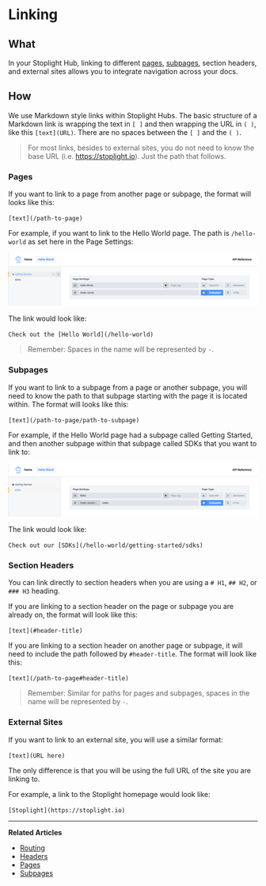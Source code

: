 # Linking 

## What 
In your Stoplight Hub, linking to different [pages](documentation/getting-started/pages), [subpages](documentation/getting-started/subpages), section headers, and external sites allows you to integrate navigation across your docs.  

## How 

We use Markdown style links within Stoplight Hubs. The basic structure of a Markdown link is wrapping the text in `[ ]` and then wrapping the URL in `( )`, like this `[text](URL)`. There are no spaces between the `[ ]` and the `( )`.

> For most links, besides to external sites, you do not need to know the base URL (i.e. https://stoplight.io). Just the path that follows. 

### Pages

If you want to link to a page from another page or subpage, the format will looks like this: 

`[text](/path-to-page)`

For example, if you want to link to the Hello World page. The path is `/hello-world` as set here in the Page Settings: 

![Linking page](https://github.com/stoplightio/docs/blob/develop/assets/images/linking-page.png?raw=true)

The link would look like:

`Check out the [Hello World](/hello-world)`

> Remember: Spaces in the name will be represented by `-`. 

### Subpages 

If you want to link to a subpage from a page or another subpage, you will need to know the path to that subpage starting with the page it is located within. The format will looks like this:

`[text](/path-to-page/path-to-subpage)`

For example, if the Hello World page had a subpage called Getting Started, and then another subpage within that subpage called SDKs that you want to link to: 

![Linking subpage](https://github.com/stoplightio/docs/blob/develop/assets/images/linking-subpage.png?raw=true)

The link would look like:

`Check out our [SDKs](/hello-world/getting-started/sdks)`

### Section Headers

You can link directly to section headers when you are using a `# H1`, `## H2`, or `### H3` heading.

If you are linking to a section header on the page or subpage you are already on, the format will look like this: 

`[text](#header-title)`

If you are linking to a section header on another page or subpage, it will need to include the path followed by `#header-title`. The format will look like this: 

`[text](/path-to-page#header-title)`

> Remember: Similar for paths for pages and subpages, spaces in the name will be represented by `-`. 

### External Sites

If you want to link to an external site, you will use a similar format:

`[text](URL here)`

The only difference is that you will be using the full URL of the site you are linking to. 

For example, a link to the Stoplight homepage would look like: 

`[Stoplight](https://stoplight.io)`

---
**Related Articles**
- [Routing](/documentation/getting-started/routing)
- [Headers](/documentation/getting-started/header-footer)
- [Pages](/documentation/getting-started/pages)
- [Subpages](/documentation/getting-started/subpages)

